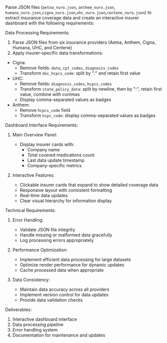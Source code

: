 Parse JSON files (`aetna_nuro.json`, `anthem_nuro.json`, `humana_nuro.json`,`cigna_nuro.json`,`uhc_nuro.json`,`centene_nuro.json`) to extract insurance coverage data and create an interactive insurer dashboard with the following requirements:

Data Processing Requirements:
1. Parse JSON files from six insurance providers (Aetna, Anthem, Cigna, Humana, UHC, and Centene)
23. Apply insurer-specific data transformations:
   - Cigna:
     * Remove fields: `date`, `cpt_codes`, `diagnosis_codes`
     * Transform `doc_hcpcs_code`: split by ":" and retain first value
   - UHC:
     * Remove fields: `diagnosis_codes`, `hcpcs_codes`
     * Transform `state_policy_data`: split by newline, then by ":", retain first value, combine with commas
     * Display comma-separated values as badges
   - Anthem:
     * Remove `hcpcs_code` field
     * Transform `hcpc_code`: display comma-separated values as badges

Dashboard Interface Requirements:
1. Main Overview Panel:
   - Display insurer cards with:
     * Company name
     * Total covered medications count
     * Last data update timestamp
     * Company-specific metrics

2. Interactive Features:
   - Clickable insurer cards that expand to show detailed coverage data
   - Responsive layout with consistent formatting
   - Real-time data updates
   - Clear visual hierarchy for information display

Technical Requirements:
1. Error Handling:
   - Validate JSON file integrity
   - Handle missing or malformed data gracefully
   - Log processing errors appropriately

2. Performance Optimization:
   - Implement efficient data processing for large datasets
   - Optimize render performance for dynamic updates
   - Cache processed data when appropriate

3. Data Consistency:
   - Maintain data accuracy across all providers
   - Implement version control for data updates
   - Provide data validation checks

Deliverables:
1. Interactive dashboard interface
2. Data processing pipeline
3. Error handling system
4. Documentation for maintenance and updates
